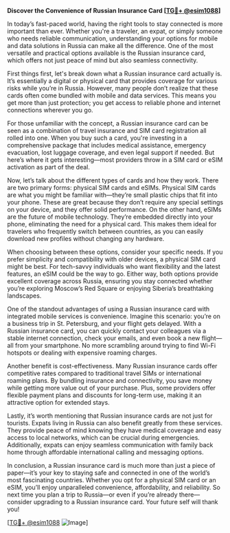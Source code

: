 **Discover the Convenience of Russian Insurance Card [[TG💪+ @esim1088](https://t.me/s/esim1088)]**

In today’s fast-paced world, having the right tools to stay connected is more important than ever. Whether you're a traveler, an expat, or simply someone who needs reliable communication, understanding your options for mobile and data solutions in Russia can make all the difference. One of the most versatile and practical options available is the Russian insurance card, which offers not just peace of mind but also seamless connectivity.

First things first, let's break down what a Russian insurance card actually is. It’s essentially a digital or physical card that provides coverage for various risks while you’re in Russia. However, many people don’t realize that these cards often come bundled with mobile and data services. This means you get more than just protection; you get access to reliable phone and internet connections wherever you go. 

For those unfamiliar with the concept, a Russian insurance card can be seen as a combination of travel insurance and SIM card registration all rolled into one. When you buy such a card, you're investing in a comprehensive package that includes medical assistance, emergency evacuation, lost luggage coverage, and even legal support if needed. But here’s where it gets interesting—most providers throw in a SIM card or eSIM activation as part of the deal. 

Now, let’s talk about the different types of cards and how they work. There are two primary forms: physical SIM cards and eSIMs. Physical SIM cards are what you might be familiar with—they’re small plastic chips that fit into your phone. These are great because they don’t require any special settings on your device, and they offer solid performance. On the other hand, eSIMs are the future of mobile technology. They’re embedded directly into your phone, eliminating the need for a physical card. This makes them ideal for travelers who frequently switch between countries, as you can easily download new profiles without changing any hardware.

When choosing between these options, consider your specific needs. If you prefer simplicity and compatibility with older devices, a physical SIM card might be best. For tech-savvy individuals who want flexibility and the latest features, an eSIM could be the way to go. Either way, both options provide excellent coverage across Russia, ensuring you stay connected whether you’re exploring Moscow’s Red Square or enjoying Siberia’s breathtaking landscapes.

One of the standout advantages of using a Russian insurance card with integrated mobile services is convenience. Imagine this scenario: you’re on a business trip in St. Petersburg, and your flight gets delayed. With a Russian insurance card, you can quickly contact your colleagues via a stable internet connection, check your emails, and even book a new flight—all from your smartphone. No more scrambling around trying to find Wi-Fi hotspots or dealing with expensive roaming charges.

Another benefit is cost-effectiveness. Many Russian insurance cards offer competitive rates compared to traditional travel SIMs or international roaming plans. By bundling insurance and connectivity, you save money while getting more value out of your purchase. Plus, some providers offer flexible payment plans and discounts for long-term use, making it an attractive option for extended stays.

Lastly, it’s worth mentioning that Russian insurance cards are not just for tourists. Expats living in Russia can also benefit greatly from these services. They provide peace of mind knowing they have medical coverage and easy access to local networks, which can be crucial during emergencies. Additionally, expats can enjoy seamless communication with family back home through affordable international calling and messaging options.

In conclusion, a Russian insurance card is much more than just a piece of paper—it’s your key to staying safe and connected in one of the world’s most fascinating countries. Whether you opt for a physical SIM card or an eSIM, you’ll enjoy unparalleled convenience, affordability, and reliability. So next time you plan a trip to Russia—or even if you’re already there—consider upgrading to a Russian insurance card. Your future self will thank you!

[[TG💪+ @esim1088](https://t.me/s/esim1088) ![Image](https://i.postimg.cc/Y0z9fWf4/image.png)]